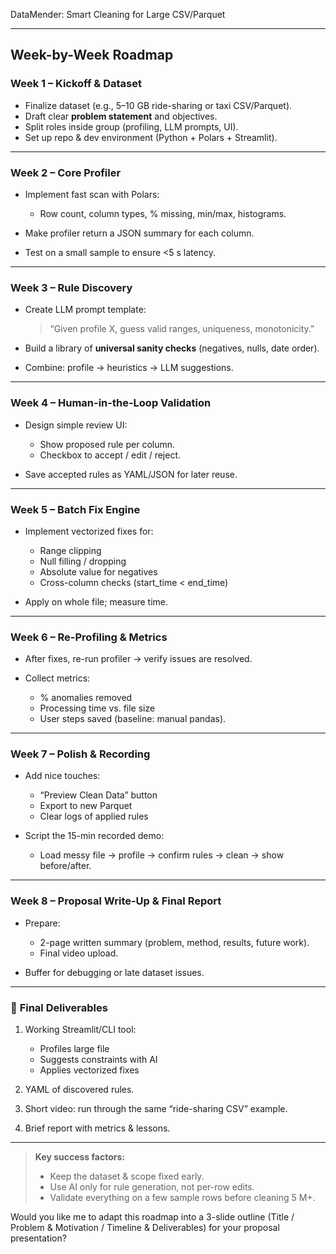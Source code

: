 DataMender: Smart Cleaning for Large CSV/Parquet

---

## Week-by-Week Roadmap

### **Week 1 – Kickoff & Dataset**

* Finalize dataset (e.g., 5–10 GB ride-sharing or taxi CSV/Parquet).
* Draft clear **problem statement** and objectives.
* Split roles inside group (profiling, LLM prompts, UI).
* Set up repo & dev environment (Python + Polars + Streamlit).

---

### **Week 2 – Core Profiler**

* Implement fast scan with Polars:

  * Row count, column types, % missing, min/max, histograms.
* Make profiler return a JSON summary for each column.
* Test on a small sample to ensure <5 s latency.

---

### **Week 3 – Rule Discovery**

* Create LLM prompt template:

  > “Given profile X, guess valid ranges, uniqueness, monotonicity.”
* Build a library of **universal sanity checks** (negatives, nulls, date order).
* Combine: profile → heuristics → LLM suggestions.

---

### **Week 4 – Human-in-the-Loop Validation**

* Design simple review UI:

  * Show proposed rule per column.
  * Checkbox to accept / edit / reject.
* Save accepted rules as YAML/JSON for later reuse.

---

### **Week 5 – Batch Fix Engine**

* Implement vectorized fixes for:

  * Range clipping
  * Null filling / dropping
  * Absolute value for negatives
  * Cross-column checks (start\_time < end\_time)
* Apply on whole file; measure time.

---

### **Week 6 – Re-Profiling & Metrics**

* After fixes, re-run profiler → verify issues are resolved.
* Collect metrics:

  * % anomalies removed
  * Processing time vs. file size
  * User steps saved (baseline: manual pandas).

---

### **Week 7 – Polish & Recording**

* Add nice touches:

  * “Preview Clean Data” button
  * Export to new Parquet
  * Clear logs of applied rules
* Script the 15-min recorded demo:

  * Load messy file → profile → confirm rules → clean → show before/after.

---

### **Week 8 – Proposal Write-Up & Final Report**

* Prepare:

  * 2-page written summary (problem, method, results, future work).
  * Final video upload.
* Buffer for debugging or late dataset issues.

---

### 🎯 **Final Deliverables**

1. Working Streamlit/CLI tool:

   * Profiles large file
   * Suggests constraints with AI
   * Applies vectorized fixes
2. YAML of discovered rules.
3. Short video: run through the same “ride-sharing CSV” example.
4. Brief report with metrics & lessons.

---

> **Key success factors:**
>
> * Keep the dataset & scope fixed early.
> * Use AI only for rule generation, not per-row edits.
> * Validate everything on a few sample rows before cleaning 5 M+.

Would you like me to adapt this roadmap into a 3-slide outline (Title / Problem & Motivation / Timeline & Deliverables) for your proposal presentation?
